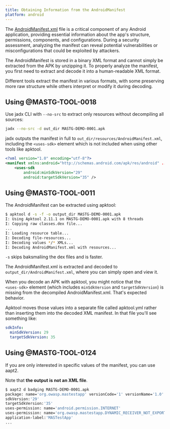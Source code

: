 ```yaml
--- 
title: Obtaining Information from the AndroidManifest
platform: android 
---
```


The [AndroidManifest.xml](../../Document/0x05a-Platform-Overview.md) file is a critical component of any Android application, providing essential information about the app's structure, permissions, components, and configurations. During a security assessment, analyzing the manifest can reveal potential vulnerabilities or misconfigurations that could be exploited by attackers.

The AndroidManifest is stored in a binary XML format and cannot simply be extracted from the APK by unzipping it. To properly analyze the manifest, you first need to extract and decode it into a human-readable XML format.

Different tools extract the manifest in various formats, with some preserving more raw structure while others interpret or modify it during decoding.

## Using @MASTG-TOOL-0018

Use jadx CLI with `--no-src` to extract only resources without decompiling all sources:

```sh
jadx --no-src -d out_dir MASTG-DEMO-0001.apk
```

jadx outputs the manifest in full to `out_dir/resources/AndroidManifest.xml`, including the `<uses-sdk>` element which is not included when using other tools like apktool.

```xml
<?xml version="1.0" encoding="utf-8"?>
<manifest xmlns:android="http://schemas.android.com/apk/res/android" ...>
    <uses-sdk
        android:minSdkVersion="29"
        android:targetSdkVersion="35" />
```

## Using @MASTG-TOOL-0011

The AndroidManifest can be extracted using apktool:

```sh
$ apktool d -s -f -o output_dir MASTG-DEMO-0001.apk
I: Using Apktool 2.11.1 on MASTG-DEMO-0001.apk with 8 threads
I: Copying raw classes.dex file...
...
I: Loading resource table...
I: Decoding file-resources...
I: Decoding values */* XMLs...
I: Decoding AndroidManifest.xml with resources...
```

`-s` skips baksmaliing the dex files and is faster.

The AndroidManifest.xml is extracted and decoded to `output_dir/AndroidManifest.xml`, where you can simply open and view it.

When you decode an APK with apktool, you might notice that the `<uses‑sdk>` element (which includes `minSdkVersion` and `targetSdkVersion`) is missing from the decompiled AndroidManifest.xml. That's expected behavior.

Apktool moves those values into a separate file called apktool.yml rather than inserting them into the decoded XML manifest. In that file you'll see something like:

```yml
sdkInfo:
  minSdkVersion: 29
  targetSdkVersion: 35
```

## Using @MASTG-TOOL-0124

If you are only interested in specific values of the manifest, you can use aapt2.

Note that **the output is not an XML file**.

```bash
$ aapt2 d badging MASTG-DEMO-0001.apk
package: name='org.owasp.mastestapp' versionCode='1' versionName='1.0' platformBuildVersionName='15' platformBuildVersionCode='35' compileSdkVersion='35' compileSdkVersionCodename='15'
sdkVersion:'29'
targetSdkVersion:'35'
uses-permission: name='android.permission.INTERNET'
uses-permission: name='org.owasp.mastestapp.DYNAMIC_RECEIVER_NOT_EXPORTED_PERMISSION'
application-label:'MASTestApp'
...
```
